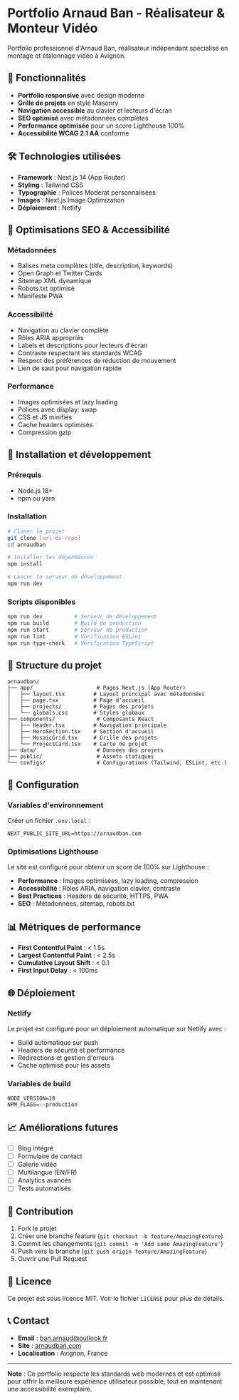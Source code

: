 # Portfolio Arnaud Ban - Réalisateur & Monteur Vidéo

Portfolio professionnel d'Arnaud Ban, réalisateur indépendant spécialisé en montage et étalonnage vidéo à Avignon.

## 🚀 Fonctionnalités

- **Portfolio responsive** avec design moderne
- **Grille de projets** en style Masonry
- **Navigation accessible** au clavier et lecteurs d'écran
- **SEO optimisé** avec métadonnées complètes
- **Performance optimisée** pour un score Lighthouse 100%
- **Accessibilité WCAG 2.1 AA** conforme

## 🛠️ Technologies utilisées

- **Framework** : Next.js 14 (App Router)
- **Styling** : Tailwind CSS
- **Typographie** : Polices Moderat personnalisées
- **Images** : Next.js Image Optimization
- **Déploiement** : Netlify

## 📱 Optimisations SEO & Accessibilité

### Métadonnées
- Balises meta complètes (title, description, keywords)
- Open Graph et Twitter Cards
- Sitemap XML dynamique
- Robots.txt optimisé
- Manifeste PWA

### Accessibilité
- Navigation au clavier complète
- Rôles ARIA appropriés
- Labels et descriptions pour lecteurs d'écran
- Contraste respectant les standards WCAG
- Respect des préférences de réduction de mouvement
- Lien de saut pour navigation rapide

### Performance
- Images optimisées et lazy loading
- Polices avec display: swap
- CSS et JS minifiés
- Cache headers optimisés
- Compression gzip

## 🚀 Installation et développement

### Prérequis
- Node.js 18+ 
- npm ou yarn

### Installation
```bash
# Cloner le projet
git clone [url-du-repo]
cd arnaudban

# Installer les dépendances
npm install

# Lancer le serveur de développement
npm run dev
```

### Scripts disponibles
```bash
npm run dev          # Serveur de développement
npm run build        # Build de production
npm run start        # Serveur de production
npm run lint         # Vérification ESLint
npm run type-check   # Vérification TypeScript
```

## 📁 Structure du projet

```
arnaudban/
├── app/                    # Pages Next.js (App Router)
│   ├── layout.tsx         # Layout principal avec métadonnées
│   ├── page.tsx           # Page d'accueil
│   ├── projects/          # Pages des projets
│   └── globals.css        # Styles globaux
├── components/             # Composants React
│   ├── Header.tsx         # Navigation principale
│   ├── HeroSection.tsx    # Section d'accueil
│   ├── MosaicGrid.tsx     # Grille des projets
│   └── ProjectCard.tsx    # Carte de projet
├── data/                   # Données des projets
├── public/                 # Assets statiques
└── configs/                # Configurations (Tailwind, ESLint, etc.)
```

## 🔧 Configuration

### Variables d'environnement
Créer un fichier `.env.local` :
```env
NEXT_PUBLIC_SITE_URL=https://arnaudban.com
```

### Optimisations Lighthouse
Le site est configuré pour obtenir un score de 100% sur Lighthouse :

- **Performance** : Images optimisées, lazy loading, compression
- **Accessibilité** : Rôles ARIA, navigation clavier, contraste
- **Best Practices** : Headers de sécurité, HTTPS, PWA
- **SEO** : Métadonnées, sitemap, robots.txt

## 📊 Métriques de performance

- **First Contentful Paint** : < 1.5s
- **Largest Contentful Paint** : < 2.5s
- **Cumulative Layout Shift** : < 0.1
- **First Input Delay** : < 100ms

## 🌐 Déploiement

### Netlify
Le projet est configuré pour un déploiement automatique sur Netlify avec :
- Build automatique sur push
- Headers de sécurité et performance
- Redirections et gestion d'erreurs
- Cache optimisé pour les assets

### Variables de build
```env
NODE_VERSION=18
NPM_FLAGS=--production
```

## 📈 Améliorations futures

- [ ] Blog intégré
- [ ] Formulaire de contact
- [ ] Galerie vidéo
- [ ] Multilangue (EN/FR)
- [ ] Analytics avancés
- [ ] Tests automatisés

## 🤝 Contribution

1. Fork le projet
2. Créer une branche feature (`git checkout -b feature/AmazingFeature`)
3. Commit les changements (`git commit -m 'Add some AmazingFeature'`)
4. Push vers la branche (`git push origin feature/AmazingFeature`)
5. Ouvrir une Pull Request

## 📄 Licence

Ce projet est sous licence MIT. Voir le fichier `LICENSE` pour plus de détails.

## 📞 Contact

- **Email** : ban.arnaud@outlook.fr
- **Site** : [arnaudban.com](https://arnaudban.com)
- **Localisation** : Avignon, France

---

**Note** : Ce portfolio respecte les standards web modernes et est optimisé pour offrir la meilleure expérience utilisateur possible, tout en maintenant une accessibilité exemplaire.
